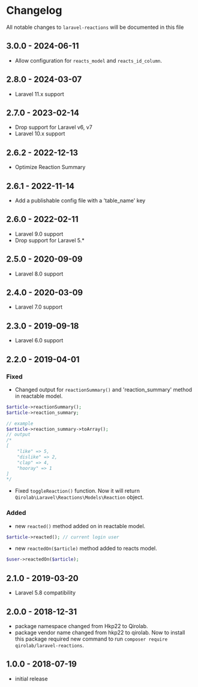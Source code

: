 # Changelog

All notable changes to `laravel-reactions` will be documented in this file

## 3.0.0 - 2024-06-11

- Allow configuration for `reacts_model` and `reacts_id_column`.


## 2.8.0 - 2024-03-07

- Laravel 11.x support

## 2.7.0 - 2023-02-14

- Drop support for Laravel v6, v7
- Laravel 10.x support

## 2.6.2 - 2022-12-13

- Optimize Reaction Summary

## 2.6.1 - 2022-11-14

- Add a publishable config file with a 'table_name' key

## 2.6.0 - 2022-02-11

- Laravel 9.0 support
- Drop support for Laravel 5.*

## 2.5.0 - 2020-09-09

- Laravel 8.0 support

## 2.4.0 - 2020-03-09

- Laravel 7.0 support

## 2.3.0 - 2019-09-18

- Laravel 6.0 support

## 2.2.0 - 2019-04-01

### Fixed

- Changed output for `reactionSummary()` and 'reaction_summary' method in reactable model.

```php
$article->reactionSummary();
$article->reaction_summary;

// example
$article->reaction_summary->toArray();
// output
/*
[
    "like" => 5,
    "dislike" => 2,
    "clap" => 4,
    "hooray" => 1
]
*/
```

- Fixed `toggleReaction()` function. Now it will return `Qirolab\Laravel\Reactions\Models\Reaction` object.

### Added

- new `reacted()` method added on in reactable model.

```php
$article->reacted(); // current login user
```

- new `reactedOn($article)` method added to reacts model.

```php
$user->reactedOn($article);
```

## 2.1.0 - 2019-03-20

- Laravel 5.8 compatibility

## 2.0.0 - 2018-12-31

- package namespace changed from Hkp22 to Qirolab.
- package vendor name changed from hkp22 to qirolab. Now to install this package required new command to run `composer require qirolab/laravel-reactions`.

## 1.0.0 - 2018-07-19

- initial release

